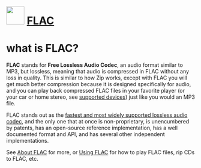 # <img src="https://cdn.rawgit.com/Spunkie/chocolatey-packages/master/automatic/flac/icon.png" width="48" height="48"/> [FLAC](https://chocolatey.org/packages/flac)

# what is FLAC?

**FLAC** stands for **Free Lossless Audio Codec**, an audio format similar to MP3, but lossless, meaning that audio is compressed in FLAC without any loss in quality. This is similar to how Zip works, except with FLAC you will get much better compression because it is designed specifically for audio, and you can play back compressed FLAC files in your favorite player (or your car or home stereo, see [supported devices](https://xiph.org/flac/links.html#hardware)) just like you would an MP3 file.  
  
FLAC stands out as the [fastest and most widely supported lossless audio codec](https://xiph.org/flac/comparison.html), and the only one that at once is non-proprietary, is unencumbered by patents, has an open-source reference implementation, has a well documented format and API, and has several other independent implementations.  
  
See [About FLAC](https://xiph.org/flac/features.html) for more, or [Using FLAC](https://xiph.org/flac/documentation_tasks.html) for how to play FLAC files, rip CDs to FLAC, etc.